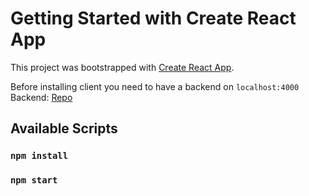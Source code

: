 # Getting Started with Create React App

This project was bootstrapped with [Create React App](https://github.com/facebook/create-react-app).
<br />

Before installing client you need to have a backend on `localhost:4000`
<br />
Backend: [Repo](https://github.com/scandiweb/junior-react-endpoint)

## Available Scripts



### `npm install`

### `npm start`
